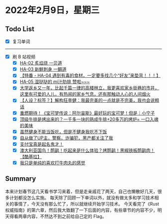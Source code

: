 # 2022年2月9日，星期三
## Todo List

- [x] 复习单词
--------
- [x] 刷 B 站视频
  - [x] [HA-02 炙焰烧 一贝道](https://b23.tv/UG6I0Hp)
  - [x] [HA-03  新鮮刺身  一鲷道](https://b23.tv/z8scWms)
  - [x] [【特番 - HA-04  遇到有毒的食材，一定要多找几个“好友”来垫背！！！】](https://b23.tv/pCDMNjY)
  - [x] [HA-05 湿哒哒的  mi汁肋排 赞啦~~~](https://b23.tv/RLs3PdI)
  - [x] [大学返乡又一年，比起千篇一律的高楼林立，我更喜欢家乡街巷的市井，这里有可爱的人儿，有热闹的家乡气息，还有那触动人心的人间烟火](https://b23.tv/wnjsQK4)
  - [x] [【人设？标签？】解构狂李健：我最完美的一点就是不完美，我也会说粗话](https://b23.tv/HpNvQOc)
  - [x] [重燃期待！《宝可梦传说：阿尔宙斯》最好玩的宝可梦！但是｜小宁子](https://b23.tv/4nSuQq6)
  - [x] [顶级牛排是烤出来的？一千多一块的熟成牛排+20多万的烤炉= 一口入魂的美味](https://b23.tv/iXzP2X1)
  - [x] [虽然健身不能当饭吃，但是不健身我吃不下饭](https://b23.tv/fwkuPcx)
  - [x] [自从做了UP主，警察，诈骗犯，黑产都关注了我](https://b23.tv/9lGuS6D)
  - [x] [支付宝真是起名鬼才！](https://b23.tv/sXpWZuj)
  - [x] [澳大利亚国鸟！鸸鹋！吃起来是什么体验？烤鸸鹋！黑椒铁板鸸鹋肉！【酷基拉】](https://b23.tv/IJhl8xv)
  - [x] [我只是单纯的喜欢打牛肉丸的感觉](https://b23.tv/4jt5IWg)

## Summary

本来计划春节这几天看书学习来着，但是走亲戚花了两天，自己也懒散好几天，很多计划都没怎么实施。
每天除了回顾一下单词以外，就没有做太多和学习技术相关的事情了，今天没有那么忙了，所以就继续开始学习技术。
今天看完了《Rust 权威指南》的第六章，然后我大致翻了一下后面的内容，有些章节的内容不少，明天得看两章内容，不然达不到之前给自己定的 Flag。
